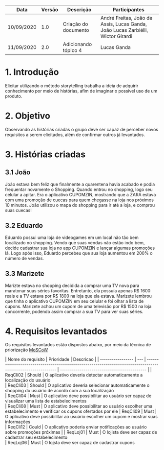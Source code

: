 | Data       | Versão | Descrição                                          | Participantes                                                                   |
| ---------- | ------------- | -------------------------------------------------- | ------------------------------------------------------------------------------- |
| 10/09/2020 | 1.0    | Criação do documento | André Freitas, João de Assis, Lucas Ganda, João Lucas Zarbiélli, Wictor Girardi |
| 11/09/2020 | 2.0    | Adicionando tópico 4      | Lucas Ganda |

# 1. Introdução
Elicitar utilizando o método storytelling trabalha a ideia de adquirir conhecimento por meio de histórias, afim de imaginar o possivel uso de um produto.

# 2. Objetivo
Observando as histórias criadas o grupo deve ser capaz de perceber novos requisitos a serem elicitados, além de confirmar outros já levantados.

# 3. Histórias criadas

## 3.1 João
João estava bem feliz que finalmente a quarentena havia acabado e podia frequentar novamente o Shopping. Quando entrou no shopping, logo seu celular a apitar. Era o aplicativo CUPOMZIN, mostrando que a ZARA estava com uma promoção de cuecas para quem chegasse na loja nos próximos 10 minutos.
João utilizou o mapa do shopping para ir até a loja, e comprou suas cuecas!

## 3.2 Eduardo
Eduardo possui uma loja de videogames em um local não tão bem localizado no shopping. Vendo que suas vendas não estão indo bem, decide cadastrar sua loja no app CUPOMZIN e lançar algumas promoções lá.
Logo após isso, Eduardo percebeu que sua loja aumentou em 200% o número de vendas. 

## 3.3 Marizete
Marizte estava no shopping decidida a comprar uma TV nova para maratonar suas séries favoritas. Entretanto, ela possuía apenas R$ 1600 reais e a TV estava por R$ 1800 na loja que ela estava. Marizete lembrou que tinha o aplicativo CUPOMZIN em seu celular e foi olhar a lista de cupons. Marizete achou um cupom de uma televisão por R$ 1500 na loja concorrente, podendo assim comprar a sua TV para ver suas séries.


# 4. Requisitos levantados

Os requisitos levantados estão dispostos abaixo, por meio da técnica de priorização [MoSCoW](MoSCoW.md)

| Nome do requisito | Prioridade    | Descricao                                                                                                      |
| ----------------- | --- | -------------------------------------------------------------------------------------------------------------- | -------------------------------------------- |
| ReqCli02          |  Should   | O aplicativo deveria detectar automaticamente a localização do usuário        
| ReqCli03          |  Should   | O aplicativo deveria selecionar automaticamente o shopping do usuário de acordo com a sua localização          
| ReqCli04          |  Must   | O aplicativo deve possibilitar ao usuário ser capaz de visualizar uma lista de estabelecimentos                
| ReqCli08          |  Must   | O aplicativo deve possibilitar ao usuário escolher uma estabelecimento e verificar os cupons ofertados por ele 
| ReqCli09          |   Must  | O aplicativo deve possibilitar ao usuário escolher um cupom e mostrar suas informações                         
| ReqCli12          |  Could   | O aplicativo poderia enviar notificações ao usuário sobre promoções próximas  |
| ReqLoj01          | Must    | O lojista deve ser capaz de cadastrar seu estabelecimento      
| ReqLoj06          | Must    | O lojsta deve ser capaz de cadastrar cupons                    